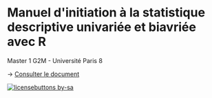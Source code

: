# Manuel d'initiation à la statistique descriptive univariée et biavriée avec R

Master 1 G2M - Université Paris 8

-> [Consulter le document](https://elinamx.github.io/initiation_r_stats/)

[![licensebuttons by-sa](https://licensebuttons.net/l/by-sa/3.0/88x31.png)](https://creativecommons.org/licenses/by-sa/4.0)

